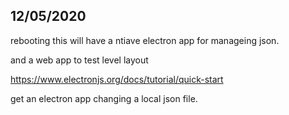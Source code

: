 
## 12/05/2020

rebooting
this will have a ntiave electron app for manageing json.

and a web app to test level layout


https://www.electronjs.org/docs/tutorial/quick-start

get an electron app changing a local json file.
